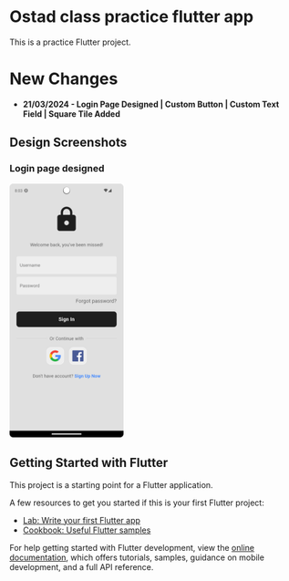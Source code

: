 # Ostad class practice flutter app

This is a practice Flutter project.

# New Changes

* **21/03/2024 - Login Page Designed | Custom Button | Custom Text Field | Square Tile Added**

## **Design Screenshots**

### **Login page designed**

<img alt="User Login Page" src="https://github.com/DarkEye42/Ostad-Class_practice_flutter_app/blob/master/images/screenshot.png" title="Flutter Simple Login" width="200"/>

## Getting Started with Flutter

This project is a starting point for a Flutter application.

A few resources to get you started if this is your first Flutter project:

- [Lab: Write your first Flutter app](https://docs.flutter.dev/get-started/codelab)
- [Cookbook: Useful Flutter samples](https://docs.flutter.dev/cookbook)

For help getting started with Flutter development, view the
[online documentation](https://docs.flutter.dev/), which offers tutorials,
samples, guidance on mobile development, and a full API reference.
